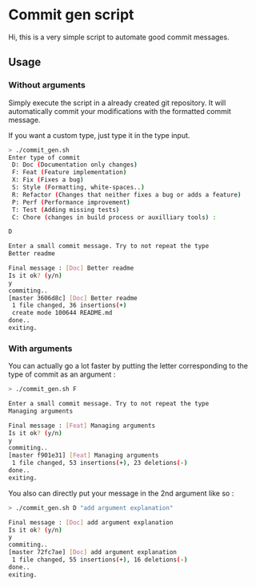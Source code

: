 # Commit gen script

Hi, this is a very simple script to automate good commit messages.

## Usage 

### Without arguments
Simply execute the script in a already created git repository.
It will automatically commit your modifications with the formatted commit message.

If you want a custom type, just type it in the type input.

```sh
> ./commit_gen.sh
Enter type of commit
 D: Doc (Documentation only changes)
 F: Feat (Feature implementation)
 X: Fix (Fixes a bug)
 S: Style (Formatting, white-spaces..)
 R: Refactor (Changes that neither fixes a bug or adds a feature)
 P: Perf (Performance improvement)
 T: Test (Adding missing tests)
 C: Chore (changes in build process or auxilliary tools) : 

D

Enter a small commit message. Try to not repeat the type
Better readme

Final message : [Doc] Better readme
Is it ok? (y/n)
y
commiting..
[master 3606d8c] [Doc] Better readme
 1 file changed, 36 insertions(+)
 create mode 100644 README.md
done..
exiting.
```

### With arguments

You can actually go a lot faster by putting the letter corresponding to the type of commit as an argument :

```sh
> ./commit_gen.sh F

Enter a small commit message. Try to not repeat the type
Managing arguments

Final message : [Feat] Managing arguments
Is it ok? (y/n)
y
commiting..
[master f901e31] [Feat] Managing arguments
 1 file changed, 53 insertions(+), 23 deletions(-)
done..
exiting.
```

You also can directly put your message in the 2nd argument like so :


```sh
> ./commit_gen.sh D "add argument explanation"

Final message : [Doc] add argument explanation
Is it ok? (y/n)
y
commiting..
[master 72fc7ae] [Doc] add argument explanation
 1 file changed, 55 insertions(+), 16 deletions(-)
done..
exiting.
```
